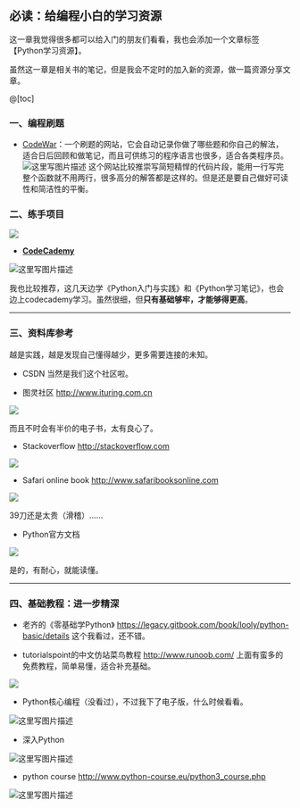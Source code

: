 ## 必读：给编程小白的学习资源
这一章我觉得很多都可以给入门的朋友们看看，我也会添加一个文章标签【Python学习资源】。

虽然这一章是相关书的笔记，但是我会不定时的加入新的资源，做一篇资源分享文章。

@[toc]
### 一、编程刷题

- [CodeWar](https://www.codewars.com/trainer/setup)：一个刷题的网站，它会自动记录你做了哪些题和你自己的解法，适合日后回顾和做笔记，而且可供练习的程序语言也很多，适合各类程序员。
![这里写图片描述](https://img-blog.csdn.net/2018050721593065?watermark/2/text/aHR0cHM6Ly9ibG9nLmNzZG4ubmV0L215UmVhbGl6YXRpb24=/font/5a6L5L2T/fontsize/400/fill/I0JBQkFCMA==/dissolve/70)
这个网站比较推崇写简短精悍的代码片段，能用一行写完整个函数就不用两行，很多高分的解答都是这样的。但是还是要自己做好可读性和简洁性的平衡。

### 二、练手项目
![](https://imgconvert.csdnimg.cn/aHR0cHM6Ly9pbWctYmxvZy5jc2RuLm5ldC8yMDE4MDQyOTIxMTQzNjMxMz93YXRlcm1hcmsvMi90ZXh0L0x5OWliRzluTG1OelpHNHVibVYwTDIxNVVtVmhiR2w2WVhScGIyND0vZm9udC81YTZMNUwyVC9mb250c2l6ZS80MDAvZmlsbC9JMEpCUWtGQ01BPT0vZGlzc29sdmUvNzAvZ3Jhdml0eS9Tb3V0aEVhc3Q)

- **[CodeCademy](https://www.codecademy.com)**

![这里写图片描述](https://imgconvert.csdnimg.cn/aHR0cHM6Ly9pbWctYmxvZy5jc2RuLm5ldC8yMDE4MDQyOTIxNTUyNjkwMz93YXRlcm1hcmsvMi90ZXh0L0x5OWliRzluTG1OelpHNHVibVYwTDIxNVVtVmhiR2w2WVhScGIyND0vZm9udC81YTZMNUwyVC9mb250c2l6ZS80MDAvZmlsbC9JMEpCUWtGQ01BPT0vZGlzc29sdmUvNzAvZ3Jhdml0eS9Tb3V0aEVhc3Q)

我也比较推荐，这几天边学《Python入门与实践》和《Python学习笔记》，也会边上codecademy学习。虽然很细，但**只有基础够牢，才能够得更高**。

***

### 三、资料库参考
越是实践，越是发现自己懂得越少，更多需要连接的未知。

- CSDN
当然是我们这个社区啦。

- 图灵社区
http://www.ituring.com.cn

![](https://imgconvert.csdnimg.cn/aHR0cHM6Ly9pbWctYmxvZy5jc2RuLm5ldC8yMDE4MDQyOTIyMDQwMTg3Mj93YXRlcm1hcmsvMi90ZXh0L0x5OWliRzluTG1OelpHNHVibVYwTDIxNVVtVmhiR2w2WVhScGIyND0vZm9udC81YTZMNUwyVC9mb250c2l6ZS80MDAvZmlsbC9JMEpCUWtGQ01BPT0vZGlzc29sdmUvNzAvZ3Jhdml0eS9Tb3V0aEVhc3Q)

而且不时会有半价的电子书，太有良心了。

- Stackoverflow
http://stackoverflow.com

![](https://imgconvert.csdnimg.cn/aHR0cHM6Ly9pbWctYmxvZy5jc2RuLm5ldC8yMDE4MDQyOTIyMTYzODk1ND93YXRlcm1hcmsvMi90ZXh0L0x5OWliRzluTG1OelpHNHVibVYwTDIxNVVtVmhiR2w2WVhScGIyND0vZm9udC81YTZMNUwyVC9mb250c2l6ZS80MDAvZmlsbC9JMEpCUWtGQ01BPT0vZGlzc29sdmUvNzAvZ3Jhdml0eS9Tb3V0aEVhc3Q)

- Safari online book
http://www.safaribooksonline.com

![](https://imgconvert.csdnimg.cn/aHR0cHM6Ly9pbWctYmxvZy5jc2RuLm5ldC8yMDE4MDQyOTIyMDIwMTc3Mz93YXRlcm1hcmsvMi90ZXh0L0x5OWliRzluTG1OelpHNHVibVYwTDIxNVVtVmhiR2w2WVhScGIyND0vZm9udC81YTZMNUwyVC9mb250c2l6ZS80MDAvZmlsbC9JMEpCUWtGQ01BPT0vZGlzc29sdmUvNzAvZ3Jhdml0eS9Tb3V0aEVhc3Q)

39刀还是太贵（滑稽）……

- Python官方文档

![](https://imgconvert.csdnimg.cn/aHR0cHM6Ly9pbWctYmxvZy5jc2RuLm5ldC8yMDE4MDQyOTIyMjUxNTc2OT93YXRlcm1hcmsvMi90ZXh0L0x5OWliRzluTG1OelpHNHVibVYwTDIxNVVtVmhiR2w2WVhScGIyND0vZm9udC81YTZMNUwyVC9mb250c2l6ZS80MDAvZmlsbC9JMEpCUWtGQ01BPT0vZGlzc29sdmUvNzAvZ3Jhdml0eS9Tb3V0aEVhc3Q)

是的，有耐心，就能读懂。
***
### 四、基础教程：进一步精深
- 老齐的《零基础学Python》
https://legacy.gitbook.com/book/looly/python-basic/details
这个我看过，还不错。

- tutorialspoint的中文仿站菜鸟教程
http://www.runoob.com/
上面有蛮多的免费教程，简单易懂，适合补充基础。

![](https://imgconvert.csdnimg.cn/aHR0cHM6Ly9pbWctYmxvZy5jc2RuLm5ldC8yMDE4MDQyOTIzMDgyNTcyNz93YXRlcm1hcmsvMi90ZXh0L0x5OWliRzluTG1OelpHNHVibVYwTDIxNVVtVmhiR2w2WVhScGIyND0vZm9udC81YTZMNUwyVC9mb250c2l6ZS80MDAvZmlsbC9JMEpCUWtGQ01BPT0vZGlzc29sdmUvNzAvZ3Jhdml0eS9Tb3V0aEVhc3Q)

- Python核心编程（没看过），不过我下了电子版，什么时候看看。

![这里写图片描述](https://imgconvert.csdnimg.cn/aHR0cHM6Ly9pbWctYmxvZy5jc2RuLm5ldC8yMDE4MDQyOTIzMDU0MTkzOD93YXRlcm1hcmsvMi90ZXh0L0x5OWliRzluTG1OelpHNHVibVYwTDIxNVVtVmhiR2w2WVhScGIyND0vZm9udC81YTZMNUwyVC9mb250c2l6ZS80MDAvZmlsbC9JMEpCUWtGQ01BPT0vZGlzc29sdmUvNzAvZ3Jhdml0eS9Tb3V0aEVhc3Q)

- 深入Python

![这里写图片描述](https://imgconvert.csdnimg.cn/aHR0cHM6Ly9pbWctYmxvZy5jc2RuLm5ldC8yMDE4MDQyOTIzMDU1NjcxMD93YXRlcm1hcmsvMi90ZXh0L0x5OWliRzluTG1OelpHNHVibVYwTDIxNVVtVmhiR2w2WVhScGIyND0vZm9udC81YTZMNUwyVC9mb250c2l6ZS80MDAvZmlsbC9JMEpCUWtGQ01BPT0vZGlzc29sdmUvNzAvZ3Jhdml0eS9Tb3V0aEVhc3Q)

- python course
http://www.python-course.eu/python3_course.php

![这里写图片描述](https://imgconvert.csdnimg.cn/aHR0cHM6Ly9pbWctYmxvZy5jc2RuLm5ldC8yMDE4MDQyOTIzMDYwNjc2MT93YXRlcm1hcmsvMi90ZXh0L0x5OWliRzluTG1OelpHNHVibVYwTDIxNVVtVmhiR2w2WVhScGIyND0vZm9udC81YTZMNUwyVC9mb250c2l6ZS80MDAvZmlsbC9JMEpCUWtGQ01BPT0vZGlzc29sdmUvNzAvZ3Jhdml0eS9Tb3V0aEVhc3Q)
